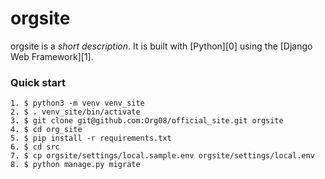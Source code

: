 

# orgsite

orgsite is a _short description_. It is built with [Python][0] using the [Django Web Framework][1].

### Quick start

    1. $ python3 -m venv venv_site
    2. $ . venv_site/bin/activate
    3. $ git clone git@github.com:Org08/official_site.git orgsite
    4. $ cd org_site
    5. $ pip install -r requirements.txt
    6. $ cd src
    7. $ cp orgsite/settings/local.sample.env orgsite/settings/local.env
    8. $ python manage.py migrate

